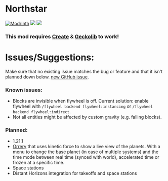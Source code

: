 # Northstar
<a href="https://modrinth.com/mod/northstar-redux"><img src="https://img.shields.io/modrinth/dt/northstar-redux?logo=modrinth&style=for-the-badge&label=downloads&color=5ca424&logoColor=5ca424" alt="Modrinth"></a>
<a href="https://discord.gg/nn96VTzeqj"><img src="https://img.shields.io/discord/1395363398102945822?style=for-the-badge&logo=discord&label=Discord"></a>
<a href="https://ko-fi.com/redstonneur1256"><img src="https://shields.io/badge/ko--fi-donate-ff5f5f?logo=ko-fi&style=for-the-badge"></a>
### This mod requires [Create](https://modrinth.com/mod/create) & [Geckolib](https://modrinth.com/mod/geckolib) to work!

# Issues/Suggestions:
Make sure that no existing issue matches the bug or feature and that it isn't planned down below. [new GitHub issue](https://github.com/Redstonneur1256/Northstar-Redux/issues/new).

### Known issues:
- Blocks are invisible when flywheel is off. Current solution: enable flywheel with `/flywheel backend flywheel:instancing` or `/flywheel backend flywheel:indirect`.
- Not all entities might be affected by custom gravity (e.g. falling blocks).

### Planned:
- 1.21.1
- [Orrery](https://en.wikipedia.org/wiki/Orrery#/media/File:Orrery_small.jpg) that uses kinetic force to show a live view of the planets. With a menu to change the base planet (in case of multiple systems) and the time mode between real time (synced with world), accelerated time or frozen at a specific time.
- Space stations
- Distant Horizons integration for takeoffs and space stations

